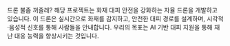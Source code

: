 드론 불좀 꺼줄래?
해당 프로젝트는 화재 대피 안전을 강화하는 자율 드론을 개발하고 있습니다. 이 드론은 실시간으로 화재를 감지하고, 안전한 대피 경로를 설계하며, 시각적·음성적 신호를 통해 사람들을 안내합니다. 우리의 목표는 AI 기반 대피 지원을 통해 재난 대응 능력을 향상시키는 것입니다.
